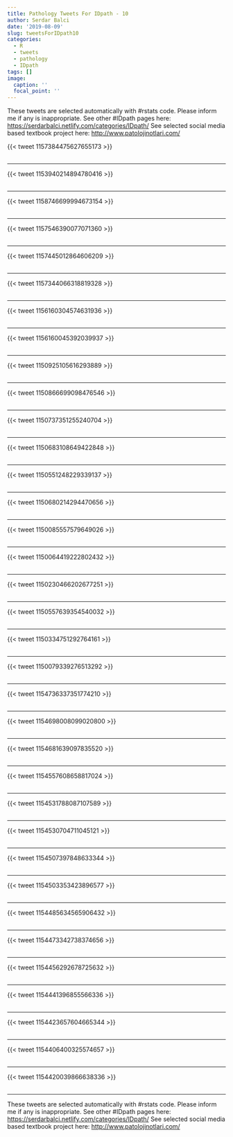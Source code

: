 ```yaml
---
title: Pathology Tweets For IDpath - 10
author: Serdar Balci
date: '2019-08-09'
slug: tweetsForIDpath10
categories:
  - R
  - tweets
  - pathology
  - IDpath
tags: []
image:
  caption: ''
  focal_point: ''
---
```



These tweets are selected automatically with #rstats code. Please inform me if any is inappropriate.
See other #IDpath pages here: https://serdarbalci.netlify.com/categories/IDpath/ 
See selected social media based textbook project here: http://www.patolojinotlari.com/

{{< tweet 1157384475627655173 >}}
<br>
<br>
<hr>
{{< tweet 1153940214894780416 >}}
<br>
<br>
<hr>
{{< tweet 1158746699994673154 >}}
<br>
<br>
<hr>
{{< tweet 1157546390077071360 >}}
<br>
<br>
<hr>
{{< tweet 1157445012864606209 >}}
<br>
<br>
<hr>
{{< tweet 1157344066318819328 >}}
<br>
<br>
<hr>
{{< tweet 1156160304574631936 >}}
<br>
<br>
<hr>
{{< tweet 1156160045392039937 >}}
<br>
<br>
<hr>
{{< tweet 1150925105616293889 >}}
<br>
<br>
<hr>
{{< tweet 1150866699098476546 >}}
<br>
<br>
<hr>
{{< tweet 1150737351255240704 >}}
<br>
<br>
<hr>
{{< tweet 1150683108649422848 >}}
<br>
<br>
<hr>
{{< tweet 1150551248229339137 >}}
<br>
<br>
<hr>
{{< tweet 1150680214294470656 >}}
<br>
<br>
<hr>
{{< tweet 1150085557579649026 >}}
<br>
<br>
<hr>
{{< tweet 1150064419222802432 >}}
<br>
<br>
<hr>
{{< tweet 1150230466202677251 >}}
<br>
<br>
<hr>
{{< tweet 1150557639354540032 >}}
<br>
<br>
<hr>
{{< tweet 1150334751292764161 >}}
<br>
<br>
<hr>
{{< tweet 1150079339276513292 >}}
<br>
<br>
<hr>
{{< tweet 1154736337351774210 >}}
<br>
<br>
<hr>
{{< tweet 1154698008099020800 >}}
<br>
<br>
<hr>
{{< tweet 1154681639097835520 >}}
<br>
<br>
<hr>
{{< tweet 1154557608658817024 >}}
<br>
<br>
<hr>
{{< tweet 1154531788087107589 >}}
<br>
<br>
<hr>
{{< tweet 1154530704711045121 >}}
<br>
<br>
<hr>
{{< tweet 1154507397848633344 >}}
<br>
<br>
<hr>
{{< tweet 1154503353423896577 >}}
<br>
<br>
<hr>
{{< tweet 1154485634565906432 >}}
<br>
<br>
<hr>
{{< tweet 1154473342738374656 >}}
<br>
<br>
<hr>
{{< tweet 1154456292678725632 >}}
<br>
<br>
<hr>
{{< tweet 1154441396855566336 >}}
<br>
<br>
<hr>
{{< tweet 1154423657604665344 >}}
<br>
<br>
<hr>
{{< tweet 1154406400325574657 >}}
<br>
<br>
<hr>
{{< tweet 1154420039866638336 >}}
<br>
<br>
<hr>


These tweets are selected automatically with #rstats code. Please inform me if any is inappropriate.
See other #IDpath pages here: https://serdarbalci.netlify.com/categories/IDpath/ 
See selected social media based textbook project here: http://www.patolojinotlari.com/
